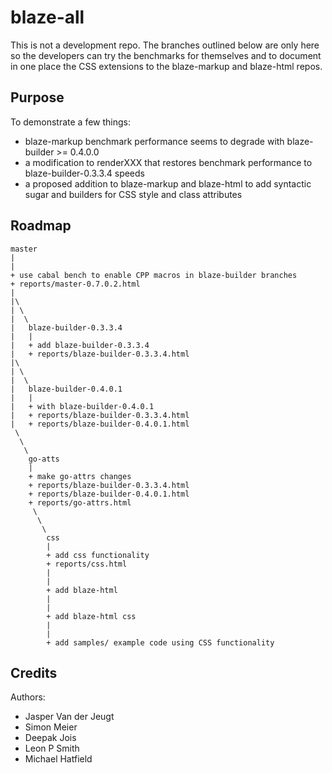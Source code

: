 blaze-all
============

This is not a development repo. The branches outlined below are only
here so the developers can try the benchmarks for themselves and to
document in one place the CSS extensions to the blaze-markup and
blaze-html repos.

Purpose
-------

To demonstrate a few things:

- blaze-markup benchmark performance seems to degrade with
  blaze-builder >= 0.4.0.0
- a modification to renderXXX that restores benchmark performance to
  blaze-builder-0.3.3.4 speeds
- a proposed addition to blaze-markup and blaze-html to add syntactic
  sugar and builders for CSS style and class attributes


Roadmap
-------



    master
    |
    |
    + use cabal bench to enable CPP macros in blaze-builder branches
    + reports/master-0.7.0.2.html
    |
    |\
    | \
    |  \
    |   blaze-builder-0.3.3.4
    |   |
    |   + add blaze-builder-0.3.3.4
    |   + reports/blaze-builder-0.3.3.4.html
    |\
    | \
    |  \
    |   blaze-builder-0.4.0.1
    |   |
    |   + with blaze-builder-0.4.0.1
    |   + reports/blaze-builder-0.3.3.4.html
    |   + reports/blaze-builder-0.4.0.1.html
     \
      \
       \
        go-atts
        |
        + make go-attrs changes
        + reports/blaze-builder-0.3.3.4.html
        + reports/blaze-builder-0.4.0.1.html
        + reports/go-attrs.html
         \
          \
           \
            css
            |
            + add css functionality
            + reports/css.html
            |
            |
            + add blaze-html
            |
            |
            + add blaze-html css
            |
            |
            + add samples/ example code using CSS functionality


Credits
-------

Authors:

- Jasper Van der Jeugt
- Simon Meier
- Deepak Jois
- Leon P Smith
- Michael Hatfield
